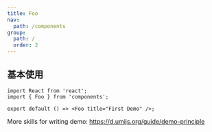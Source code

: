 ```yaml
---
title: Foo
nav:
  path: /components
group:
  path: /
  order: 2
---
```


## 基本使用

```tsx
import React from 'react';
import { Foo } from 'components';

export default () => <Foo title="First Demo" />;
```

More skills for writing demo: https://d.umijs.org/guide/demo-principle
